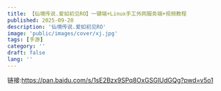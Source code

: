 ```yaml
---
title: 【仙境传说.爱如初见RO】一键端+Linux手工外网服务端+视频教程
published: 2025-09-20
description: '仙境传说.爱如初见RO'
image: 'public/images/cover/xj.jpg'
tags: [手游]
category: ''
draft: false 
lang: ''
---
```


链接:https://pan.baidu.com/s/1sE2Bzx9SPq8OxGSGlUdGQg?pwd=v5o1
